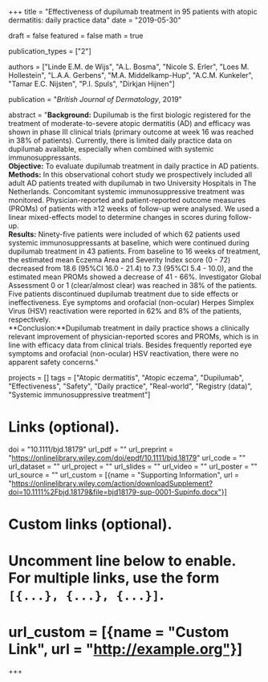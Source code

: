 +++
title = "Effectiveness of dupilumab treatment in 95 patients with atopic dermatitis: daily practice data"
date = "2019-05-30"

draft = false
featured = false
math = true

publication_types = ["2"]

authors = ["Linde E.M. de Wijs", "A.L. Bosma", "Nicole S. Erler", "Loes M. Hollestein",
"L.A.A. Gerbens", "M.A. Middelkamp-Hup", "A.C.M. Kunkeler", "Tamar E.C. Nijsten",
"P.I. Spuls", "Dirkjan Hijnen"]

publication = "*British Journal of Dermatology*, 2019"

abstract = "**Background:** Dupilumab is the first biologic registered for the treatment of moderate-to-severe atopic dermatitis (AD) and efficacy was shown in phase III clinical trials (primary outcome at week 16 was reached in 38% of patients). Currently, there is limited daily practice data on dupilumab available, especially when combined with systemic immunosuppressants.<br>**Objective:** To evaluate dupilumab treatment in daily practice in AD patients.<br>**Methods:** In this observational cohort study we prospectively included all adult AD patients treated with dupilumab in two University Hospitals in The Netherlands. Concomitant systemic immunosuppressive treatment was monitored. Physician-reported and patient-reported outcome measures (PROMs) of patients with ≥12 weeks of follow-up were analysed. We used a linear mixed-effects model to determine changes in scores during follow-up.<br>**Results:** Ninety-five patients were included of which 62 patients used systemic immunosuppressants at baseline, which were continued during dupilumab treatment in 43 patients. From baseline to 16 weeks of treatment, the estimated mean Eczema Area and Severity Index score (0 - 72) decreased from 18.6 (95%CI 16.0 - 21.4) to 7.3 (95%CI 5.4 - 10.0), and the estimated mean PROMs showed a decrease of 41 - 66%. Investigator Global Assessment 0 or 1 (clear/almost clear) was reached in 38% of the patients. Five patients discontinued dupilumab treatment due to side effects or ineffectiveness. Eye symptoms and orofacial (non-ocular) Herpes Simplex Virus (HSV) reactivation were reported in 62% and 8% of the patients, respectively.<br>**Conclusion:**Dupilumab treatment in daily practice shows a clinically relevant improvement of physician-reported scores and PROMs, which is in line with efficacy data from clinical trials. Besides frequently reported eye symptoms and orofacial (non-ocular) HSV reactivation, there were no apparent safety concerns."


projects = []
tags = ["Atopic dermatitis", "Atopic eczema", "Dupilumab", "Effectiveness", "Safety",
"Daily practice", "Real-world", "Registry (data)", "Systemic immunosuppressive treatment"]

# Links (optional).
doi = "10.1111/bjd.18179"
url_pdf = ""
url_preprint = "https://onlinelibrary.wiley.com/doi/epdf/10.1111/bjd.18179"
url_code = ""
url_dataset = ""
url_project = ""
url_slides = ""
url_video = ""
url_poster = ""
url_source = ""
url_custom = [{name = "Supporting Information", url = "https://onlinelibrary.wiley.com/action/downloadSupplement?doi=10.1111%2Fbjd.18179&file=bjd18179-sup-0001-Supinfo.docx"}]

# Custom links (optional).
#   Uncomment line below to enable. For multiple links, use the form `[{...}, {...}, {...}]`.
# url_custom = [{name = "Custom Link", url = "http://example.org"}]
+++
